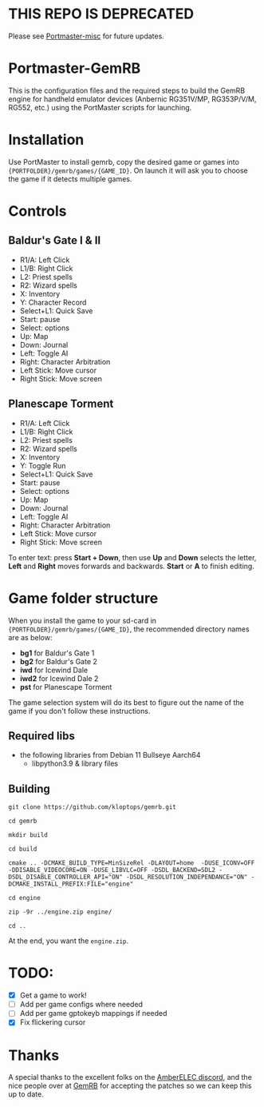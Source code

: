 # THIS REPO IS DEPRECATED

Please see [Portmaster-misc](https://github.com/kloptops/Portmaster-misc) for future updates.

# Portmaster-GemRB

This is the configuration files and the required steps to build the GemRB engine for handheld emulator devices (Anbernic RG351V/MP, RG353P/V/M, RG552, etc.) using the PortMaster scripts for launching.

# Installation

Use PortMaster to install gemrb, copy the desired game or games into `{PORTFOLDER}/gemrb/games/{GAME_ID}`. On launch it will ask you to choose the game if it detects multiple games.

# Controls

## Baldur's Gate I & II
- R1/A: Left Click
- L1/B: Right Click
- L2: Priest spells
- R2: Wizard spells
- X: Inventory
- Y: Character Record
- Select+L1: Quick Save
- Start: pause
- Select: options
- Up: Map
- Down: Journal
- Left: Toggle AI
- Right: Character Arbitration
- Left Stick: Move cursor
- Right Stick: Move screen

## Planescape Torment
- R1/A: Left Click
- L1/B: Right Click
- L2: Priest spells
- R2: Wizard spells
- X: Inventory
- Y: Toggle Run
- Select+L1: Quick Save
- Start: pause
- Select: options
- Up: Map
- Down: Journal
- Left: Toggle AI
- Right: Character Arbitration
- Left Stick: Move cursor
- Right Stick: Move screen


To enter text: press **Start + Down**, then use **Up** and **Down** selects the letter, **Left** and **Right** moves forwards and backwards. **Start** or **A** to finish editing.

# Game folder structure

When you install the game to your sd-card in `{PORTFOLDER}/gemrb/games/{GAME_ID}`, the recommended directory names are as below:

- **bg1** for Baldur's Gate 1
- **bg2** for Baldur's Gate 2
- **iwd** for Icewind Dale
- **iwd2** for Icewind Dale 2
- **pst** for Planescape Torment

The game selection system will do its best to figure out the name of the game if you don't follow these instructions.

## Required libs

- the following libraries from Debian 11 Bullseye Aarch64
  - libpython3.9 & library files

 
## Building

    git clone https://github.com/kloptops/gemrb.git

    cd gemrb

    mkdir build

    cd build

    cmake .. -DCMAKE_BUILD_TYPE=MinSizeRel -DLAYOUT=home  -DUSE_ICONV=OFF -DDISABLE_VIDEOCORE=ON -DUSE_LIBVLC=OFF -DSDL_BACKEND=SDL2 -DSDL_DISABLE_CONTROLLER_API="ON" -DSDL_RESOLUTION_INDEPENDANCE="ON" -DCMAKE_INSTALL_PREFIX:FILE="engine"

    cd engine

    zip -9r ../engine.zip engine/

    cd ..

At the end, you want the `engine.zip`.

# TODO:

- [x] Get a game to work!
- [ ] Add per game configs where needed
- [ ] Add per game gptokeyb mappings if needed
- [x] Fix flickering cursor

# Thanks

A special thanks to the excellent folks on the [AmberELEC discord](https://discord.com/invite/R9Er7hkRMe), and the nice people over at [GemRB](https://gemrb.org/) for accepting the patches so we can keep this up to date.
